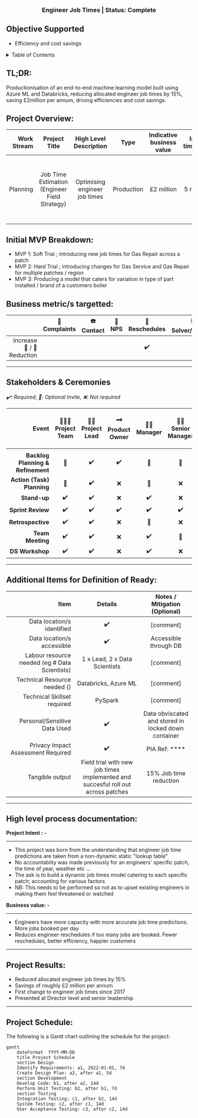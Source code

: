 <div id="top"></div>

<h3 align="center">Engineer Job Times | Status: Complete</h3>
</div>

## Objective Supported
- Efficiency and cost savings

<!-- TABLE OF CONTENTS -->
<details>
  <summary>Table of Contents</summary>
  <ol>
    <li>
      <a href="#project-overview">Project Overview</a>
    </li>
    <li>
      <a href="#initial-mvp-breakdown">Initial MVP Breakdown</a>
    </li>
    <li>
      <a href="#business-metric/s-targetted">Business metric/s targetted</a>
    </li>
    <li>
      <a href="#stakeholders-&-ceremonies">Stakeholders & Ceremonies</a>
    </li>
    <li>
      <a href="#additional-items-for-definition-of-ready">Additional Items for Definition of Ready</a>
    </li>
    <li>
      <a href="#high-level-process-documentation">High level process documentation</a>
    </li>
    <li>
      <a href="#Project Results">Project Results</a>
    </li>
    <li>
      <a href="#Project-Schedule">Project-Schedule</a>
    </li>
  </ol>
</details>


## TL;DR:

Productionisation of an end-to-end machine learning model built using Azure ML and Databricks, reducing allocated engineer job times by 15%, saving £2million per annum, driving efficiencies and cost savings.


## Project Overview:
| Work Stream | Project Title | High Level Description | Type | Indicative business value | Initial timescale | Long Term Goal | Date Raised |
| -----------: | :-----------: | :-----------: | :-----------: | :-----------: | :-----------: | :-----------: | :-----------: |
| Planning | Job Time Estimation (Engineer Field Strategy) | Optimising engineer job times  | Production | £2 million | 5 months | A soft and hard trial, based on experimental design, looking to change engineer job times | '22 |

## Initial MVP Breakdown:
- MVP 1: Soft Trial ; introducing new job times for Gas Repair across a patch
- MVP 2: Hard Trial ; introducing changes for Gas Service and Gas Repair for multiple patches / region 
- MVP 3: Producing a model that caters for variation in type of part installed / brand of a customers boiler  


## Business metric/s targetted:
|  | 🤬 Complaints | ☎️ Contact | 🚦 NPS | 📆 Reschedules | 📊 Solver/RFT/FTF | ⏳ Efficiency/FTE | 💻 OAM |
| -----------: | :-----------: | :-----------: | :-----------: | :-----------: | :-----------: | :-----------: | :-----------: |
| Increase 🔼 / 🔽 Reduction |  |  |  | ✔️ |  | ✔️ |  |

_________________________

## Stakeholders & Ceremonies

*✔️: Required, 💬: Optional Invite, ❌: Not required*

| Event | 👨‍👩‍👦 Project Team | 👨‍🏫 Project Lead | 🗝️ Product Owner | 👨‍💻 Manager | 👩‍💼 Senior Manager | 🕵️‍♀️ Subject Matter Expert (SME)|
| -----------: | :-----------: | :-----------: | :-----------: | :-----------: | :-----------: | :-----------: |
|  |  |
| **Backlog Planning & Refinement** | 💬 | ✔️ | ✔️ | 💬 | 💬 | ❌ |
| **Action (Task) Planning** | 💬 | ✔️ | ❌ | 💬 | ❌ | ❌ |
| **Stand-up** | ✔️ | ✔️ | ❌ | ✔️ | ❌ | ❌ |
| **Sprint Review** | ✔️ | ✔️ | ✔️ | ✔️ | ✔️ | ❌ |
| **Retrospective** | ✔️ | ✔️ | ❌ | 💬 | ❌ | ❌ |
| **Team Meeting** | ✔️ | ✔️ | ❌ | ✔️ | 💬 | ❌ |
| **DS Workshop** | ✔️ | ✔️ | ❌ | ✔️ | ❌ | ❌ |

_________________________

## Additional Items for Definition of Ready:
| Item | Details | Notes / Mitigation (Optional) |
| -----------: | :-----------: | :-----------: | 
| Data location/s identified | ✔️ | [comment] |
| Data location/s accessible | ✔️ | Accessible through DB |
| Labour resource needed (eg # Data Scientists) | 1 x Lead, 2 x Data Scientists |  [comment] |
| Technical Resource needed () | Databricks, Azure ML | [comment] |
| Technical Skillset required | PySpark  | [comment] |
| Personal/Sensitive Data Used | ✔️ | Data obviscated and stored in locked down container  |
| Privacy Impact Assessment Required | ✔️ | PIA Ref: ****|
| Tangible output | Field trial with new job times implemented and succesful roll out across patches | 15% Job time reduction |


_________________________

## High level process documentation:
**Project Intent : -**  
****

- This project was born from the understanding that engineer job time predictions are taken from a non-dynamic static "lookup table"
- No accountabiity was made previously for an engineers' specific patch, the time of year, weather etc ...
- The ask is to build a dynamic job times model catering to each specific patch; accounting for various factors
- NB: This needs to be performed so not as to upset existing engineers in making them feel threatened or watched   

**Business value: -**  
****

- Engineers have more capacity with more accurate job time predictions. More jobs booked per day
- Reduces engineer reschedules if too many jobs are booked. Fewer reschedules, better efficiency, happier customers

****

## Project Results:


- Reduced allocated engineer job times by 15%
- Savings of roughly £2 million per annum
- First change to engineer job times since 2017
- Presented at Director level and senior leadership

****

## Project Schedule:

The following is a Gantt chart outlining the schedule for the project:

```mermaid
gantt
    dateFormat  YYYY-MM-DD
    title Project Schedule
    section Design
    Identify Requirements: a1, 2022-01-01, 7d
    Create Design Plan: a2, after a1, 5d
    section Development
    Develop Code: b1, after a2, 14d
    Perform Unit Testing: b2, after b1, 7d
    section Testing
    Integration Testing: c1, after b2, 14d
    System Testing: c2, after c1, 14d
    User Acceptance Testing: c3, after c2, 14d
```
